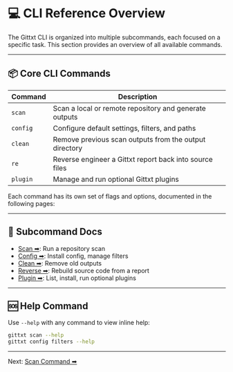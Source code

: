 # 💻 CLI Reference Overview

The Gittxt CLI is organized into multiple subcommands, each focused on a specific task. This section provides an overview of all available commands.

---

## 📦 Core CLI Commands

| Command | Description |
|---------|-------------|
| `scan` | Scan a local or remote repository and generate outputs |
| `config` | Configure default settings, filters, and paths |
| `clean` | Remove previous scan outputs from the output directory |
| `re` | Reverse engineer a Gittxt report back into source files |
| `plugin` | Manage and run optional Gittxt plugins |

Each command has its own set of flags and options, documented in the following pages:

---

## 📘 Subcommand Docs
- [Scan ➡](scan.md): Run a repository scan
- [Config ➡](config.md): Install config, manage filters
- [Clean ➡](clean.md): Remove old outputs
- [Reverse ➡](re.md): Rebuild source code from a report
- [Plugin ➡](plugin.md): List, install, run optional plugins

---

## 🆘 Help Command
Use `--help` with any command to view inline help:

```bash
gittxt scan --help
gittxt config filters --help
```

---

Next: [Scan Command ➡](scan.md)

